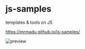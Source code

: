 # js-samples

templates &amp; tools on JS

https://mrmadu.github.io/js-samples/

![preview](https://github.com/mrmadu/js-samples/blob/a372e8dd9467706b243d11da26452673211fdd16/preview.gif)


